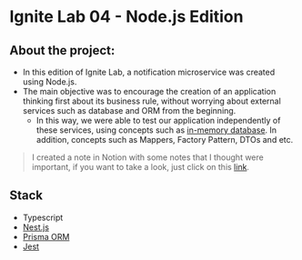 # Ignite Lab 04 - Node.js Edition

## About the project:

- In this edition of Ignite Lab, a notification microservice was created using Node.js.
- The main objective was to encourage the creation of an application thinking first about its business rule, without worrying about external services such as database and ORM from the beginning.
  - In this way, we were able to test our application independently of these services, using concepts such as [in-memory database](https://martinfowler.com/bliki/InMemoryTestDatabase.html). In addition, concepts such as Mappers, Factory Pattern, DTOs and etc.

> I created a note in Notion with some notes that I thought were important, if you want to take a look, just click on this [link](https://ruby-crow-8bf.notion.site/Ignite-Lab-NodeJs-3922efabcaae44b8911f51cbae07e31f).

## Stack
- Typescript
- [Nest.js](https://docs.nestjs.com/)
- [Prisma ORM](https://www.prisma.io/docs)
- [Jest](https://jestjs.io/docs/next/getting-started)